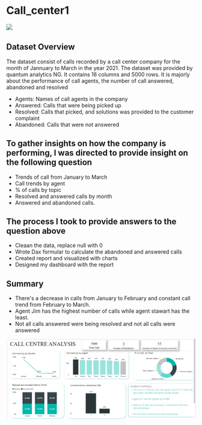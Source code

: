 # Call_center1
![](Restaurant.png)

## Dataset Overview
 The dataset consist of calls recorded by a call center company for the month of Jannuary to March in the year 2021. The dataset was provided by quantum analytics NG. It contains 16 columns and 5000 rows. It is majorly about the performance of  call agents, the number of call answered, abandoned and resolved
 - Agents: Names of call agents in the company
 - Answered: Calls that were being picked up 
 - Resolved: Calls that picked, and solutions was provided to the customer complaint
 - Abandoned: Calls that were not answered
 ## To gather insights on how the company is performing, I was directed to provide insight on the following question
 - Trends of call from January to March
 - Call trends by agent
 - % of calls by topic
 - Resolved and answered calls by month
 - Answered and abandoned calls.
 ## The process I took to provide answers to the question above 
 - Cleaan the data, replace null with 0
 - Wrote Dax formular to calculate the abandoned and answered calls
 - Created report and visualized with charts
 - Designed my dashboard with the report
 ## Summary
 - There's a decrease in calls from January to February and constant call trend from February to March.
 - Agent Jim has the highest number of calls while agent stawart has the least.
 - Not all calls answered were being resolved and not all calls were answered
 
 ![](Screenshot19.png)
